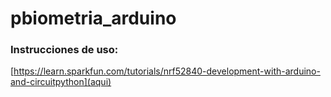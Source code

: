 # pbiometria_arduino
### Instrucciones de uso:
[https://learn.sparkfun.com/tutorials/nrf52840-development-with-arduino-and-circuitpython](aqui)
